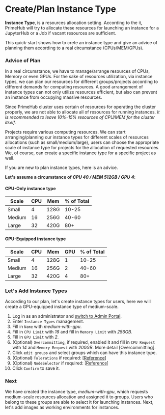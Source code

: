 # Create/Plan Instance Type

**Instance Type**, is a resources allocation setting. According to the it, PrimeHub will try to allocate these resources for launching an instance for a JupyterHub or a Job if vacant resources are sufficient.

This quick-start shows how to crete an instance type and give an advice of planning them according to a real circumstance (CPUs/MEM/GPUs).

### Advice of Plan

In a real circumstance, we have to manage/arrange resources of CPUs, Memory or even GPUs. For the sake of resources utilization, via instance types, we can plan our resources for different groups/projects according to different demands for computing resources. A good arrangement of instance types can not only utilize resources efficient, but also can prevent an instance from occupying massive resources.

Since PrimeHub cluster uses certain of resources for operating the cluster properly, we are not able to allocate all of resources for running instances. _It is recommended to leave 10%-15% resources of CPU/MEM for the cluster itself._

Projects require various computing resources. We can start arranging/planning our instance types for different scales of resources allocations (such as small/medium/large), users can choose the appropriate scale of instance type for projects for the allocation of requested resources. We, of course, can create a specific instance type for a specific project as well.

If you are new to plan instance types, here is an advice.

**Let's assume a circumstance of **_**CPU 40 / MEM 512GB / GPU 4**_**:**

#### CPU-Only instance type

| Scale  | CPU | Mem  | % of Total |
| ------ | --- | ---- | ---------- |
| Small  | 4   | 128G | 10-25      |
| Medium | 16  | 256G | 40-60      |
| Large  | 32  | 420G | 80+        |

#### GPU-Equipped instance type

| Scale  | CPU | Mem  | GPU | % of Total |
| ------ | --- | ---- | --- | ---------- |
| Small  | 4   | 128G | 1   | 10-25      |
| Medium | 16  | 256G | 2   | 40-60      |
| Large  | 32  | 420G | 4   | 80+        |

### Let's Add Instance Types

According to our plan, let's create instance types for users, here we will create a GPU-equipped instance type of medium-scale.

1. Log in as an administrator and [switch to Admin Portal](../admin-portal.md).
2. Enter `Instance Types` management.
3. Fill in `Name` with _medium-with-gpu_.
4. Fill in `CPU Limit` with _16_ and fill in `Memory Limit` with _256GB_.
5. Fill in `GPU Limit` with _2_.
6. (Optional) `Overcommitting`, if required, enabled it and fill in `CPU Request` with _14_ and `Memory Request` with _200GB_. More detail \[Overcommitting].
7. Click `edit groups` and select groups which can have this instance type.
8. (Optional) `Tolerations` if required: \[[Reference](../instance-type-management/toleration.md)]
9. (Optional) `NodeSelector` if required: \[[Reference](../instance-type-management/nodeselector.md)]
10. Click `Confirm` to save it.

### Next

We have created the instance type, _medium-with-gpu_, which requests medium-scale resources allocation and assigned it to groups. Users who belong to these groups are able to select it for launching instances. Next, let's add images as working environments for instances.
